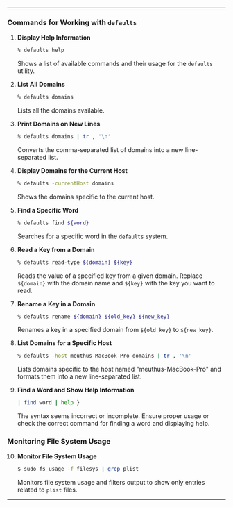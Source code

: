 
---

### Commands for Working with `defaults`

1. **Display Help Information**
   ```bash
   % defaults help
   ```
   Shows a list of available commands and their usage for the `defaults` utility.

2. **List All Domains**
   ```bash
   % defaults domains
   ```
   Lists all the domains available.

3. **Print Domains on New Lines**
   ```bash
   % defaults domains | tr , '\n'
   ```
   Converts the comma-separated list of domains into a new line-separated list.

4. **Display Domains for the Current Host**
   ```bash
   % defaults -currentHost domains
   ```
   Shows the domains specific to the current host.

5. **Find a Specific Word**
   ```bash
   % defaults find ${word}
   ```
   Searches for a specific word in the `defaults` system.

6. **Read a Key from a Domain**
   ```bash
   % defaults read-type ${domain} ${key}
   ```
   Reads the value of a specified key from a given domain. Replace `${domain}` with the domain name and `${key}` with the key you want to read.

7. **Rename a Key in a Domain**
   ```bash
   % defaults rename ${domain} ${old_key} ${new_key}
   ```
   Renames a key in a specified domain from `${old_key}` to `${new_key}`.

8. **List Domains for a Specific Host**
   ```bash
   % defaults -host meuthus-MacBook-Pro domains | tr , '\n'
   ```
   Lists domains specific to the host named "meuthus-MacBook-Pro" and formats them into a new line-separated list.

9. **Find a Word and Show Help Information**
   ```bash
   | find word | help }
   ```
   The syntax seems incorrect or incomplete. Ensure proper usage or check the correct command for finding a word and displaying help.

### Monitoring File System Usage

10. **Monitor File System Usage**
    ```bash
    $ sudo fs_usage -f filesys | grep plist
    ```
    Monitors file system usage and filters output to show only entries related to `plist` files.

---
